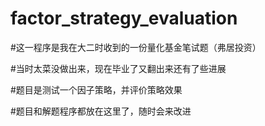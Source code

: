 # factor_strategy_evaluation

#这一程序是我在大二时收到的一份量化基金笔试题（弗居投资）

#当时太菜没做出来，现在毕业了又翻出来还有了些进展

#题目是测试一个因子策略，并评价策略效果

#题目和解题程序都放在这里了，随时会来改进

